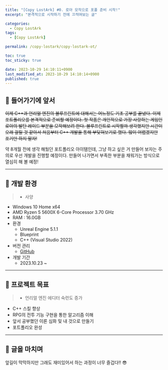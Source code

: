 ```yaml
---
title: "[Copy LostArk] #0. 로아 모작으로 포폴 준비 시작!"
excerpt: "본격적으로 시작하기 전에 끄적여보는 글"

categories:
  - Copy LostArk
tags:
  - [Copy LostArk]

permalink: /copy-lostark/copy-lostark-ot/

toc: true
toc_sticky: true

date: 2023-10-29 14:10:11+0900
last_modified_at: 2023-10-29 14:10:14+0900
published: true
---
```


## 👻 들어가기에 앞서
~~이제 C++과 언리얼 엔진의 블루프린트에 대해서는 어느정도 기초 공부를 끝냈다. 이제 포트폴리오를 본격적으로 준비할 예정이다. 첫 작품은 개인적으로 가장 사랑하는 게임인 로아의 발탄 레이드 부분을 모작해보려 한다. 블루프린트로 시작할까 생각했지만 시간이 오래 걸릴 것 같아서 처음부터 C++ 개발을 통해 부딪혀보기로 했다. 많이 어렵겠지만 포기만 하지 말자!~~

약 8개월 전에 생각 해뒀던 포트폴리오 아이템인데, 그냥 하고 싶은 거 만들어 보자는 주의로 우선 개발을 진행할 예정이다. 만들어 나가면서 부족한 부분을 채워가는 방식으로 열심히 해 볼 예정!

***

## 👻 개발 환경
> - 사양
  - Windows 10 Home x64
  - AMD Ryzen 5 5600X 6-Core Processor 3.70 GHz
  - RAM : 16.0GB
- 환경
  - Unreal Engine 5.1.1
  - Blueprint
  - C++ (Visual Studio 2022)
- 버전 관리
  - [GitHub](https://github.com/choi-dan-di/Portfolio/tree/main/CopyLostArk)
- 개발 기간
  - 2023.10.23 ~ 

***

## 👻 프로젝트 목표
> - 언리얼 엔진 에디터 숙련도 증가
- C++ 스킬 향상
- RPG의 전투 기능 구현을 통한 알고리즘 이해
- 앞서 공부했던 이론 심화 및 내 것으로 만들기
- 포트폴리오 완성

***

## 👻 글을 마치며
앞길이 막막하지만 그래도 재미있어서 하는 과정이 너무 즐겁다!! 😎